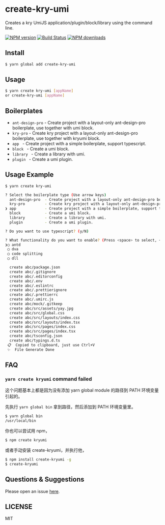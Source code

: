 # create-kry-umi

Creates a kry UmiJS application/plugin/block/library using the command line.

[![NPM version](https://img.shields.io/npm/v/create-umi.svg?style=flat)](https://npmjs.org/package/create-umi)
[![Build Status](https://img.shields.io/travis/umijs/create-umi.svg?style=flat)](https://travis-ci.org/umijs/create-umi)
[![NPM downloads](http://img.shields.io/npm/dm/create-umi.svg?style=flat)](https://npmjs.org/package/create-umi)

## Install

```bash
$ yarn global add create-kry-umi
```

## Usage

```bash
$ yarn create kry-umi [appName]
or create-kry-umi [appName]
```

## Boilerplates

* `ant-design-pro` - Create project with a layout-only ant-design-pro boilerplate, use together with umi block.
* `kry-pro` - Create kry project with a layout-only ant-design-pro boilerplate, use together with kryumi block.
* `app ` - Create project with a simple boilerplate, support typescript.
* `block ` - Create a umi block.
* `library ` - Create a library with umi.
* `plugin ` - Create a umi plugin.

## Usage Example

```bash
$ yarn create kry-umi

? Select the boilerplate type (Use arrow keys)
  ant-design-pro  - Create project with a layout-only ant-design-pro boilerplate, use together with umi block.
  kry-pro         - Create kry project with a layout-only ant-design-pro boilerplate, use together with kryumi block.
❯ app             - Create project with a simple boilerplate, support typescript.
  block           - Create a umi block.
  library         - Create a library with umi.
  plugin          - Create a umi plugin.

? Do you want to use typescript? (y/N)

? What functionality do you want to enable? (Press <space> to select, <a> to toggle all, <i> to invert selection)
❯◯ antd
 ◯ dva
 ◯ code splitting
 ◯ dll

  create abc/package.json
  create abc/.gitignore
  create abc/.editorconfig
  create abc/.env
  create abc/.eslintrc
  create abc/.prettierignore
  create abc/.prettierrc
  create abc/.umirc.js
  create abc/mock/.gitkeep
  create abc/src/assets/yay.jpg
  create abc/src/global.css
  create abc/src/layouts/index.css
  create abc/src/layouts/index.tsx
  create abc/src/pages/index.css
  create abc/src/pages/index.tsx
  create abc/tsconfig.json
  create abc/typings.d.ts
 📋  Copied to clipboard, just use Ctrl+V
 ✨  File Generate Done
```

## FAQ

### `yarn create kryumi` command failed

这个问题基本上都是因为没有添加 yarn global module 的路径到 PATH 环境变量引起的。

先执行 `yarn global bin` 拿到路径，然后添加到 PATH 环境变量里。

```bash
$ yarn global bin
/usr/local/bin
```

你也可以尝试用 npm，

```bash
$ npm create kryumi
```

或者手动安装 create-kryumi，并执行他，

```bash
$ npm install create-kryumi -g
$ create-kryumi
```

## Questions & Suggestions

Please open an issue [here](https://github.com/cycle263/create-kry-umi/issues).

## LICENSE

MIT
